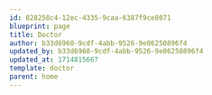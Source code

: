 ```yaml
---
id: 828258c4-12ec-4335-9caa-6387f9ce8071
blueprint: page
title: Doctor
author: b33d6960-9cdf-4abb-9526-9e06250896f4
updated_by: b33d6960-9cdf-4abb-9526-9e06250896f4
updated_at: 1714815667
template: doctor
parent: home
---
```

